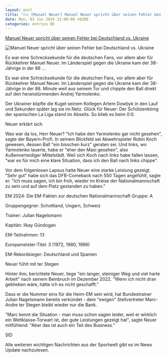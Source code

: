 ```yaml
---
layout: post
title: "🔥🔥 [Manuel Neuer] Manuel Neuer spricht über seinen Fehler bei Deutschland vs. Ukraine"
date: Mon, 03 Jun 2024 23:00:00 +0200
categories: entries DE
---
```

[Manuel Neuer spricht über seinen Fehler bei Deutschland vs. Ukraine](https://sport.sky.de/fussball/artikel/manuel-neuer-spricht-ueber-seinen-fehler-bei-deutschland-vs-ukraine/13147597/35311)

![Manuel Neuer spricht über seinen Fehler bei Deutschland vs. Ukraine](https://e6.365dm.de/24/06/1600x900/skysport_de-neuer-dfb_6572743.jpg?20240604075505)

Es war eine Schrecksekunde für die deutschen Fans, vor allem aber für Rückkehrer Manuel Neuer. Im Länderspiel gegen die Ukraine kam der 38-Jährige in der 88 ...

Es war eine Schrecksekunde für die deutschen Fans, vor allem aber für Rückkehrer Manuel Neuer. Im Länderspiel gegen die Ukraine kam der 38-Jährige in der 88. Minute weit aus seinem Tor und chippte den Ball direkt auf den heranstürmenden Andrej Yarmolenko.

Der Ukrainer köpfte die Kugel seinem Kollegen Artem Dowbyk in den Lauf und Sekunden später lag sie im Netz. Glück für Neuer: Der Schützenkönig der spanischen La Liga stand im Abseits. So blieb es beim 0:0.

Neuer erklärt sich

Was war da los, Herr Neuer? "Ich habe den Yarmolenko gar nicht gesehen", sagte der Bayern-Profi. In seinem Blickfeld sei Abwehrspieler Robin Koch gewesen, dessen Ball "ein bisschen kurz" geraten sei. Und links, wo Yarmolenko lauerte, habe er "eher den Maxi gesehen", also Außenverteidiger Mittelstädt. Weil sich Koch nach links habe fallen lassen, "war es für mich eine klare Situation, dass ich den Ball nach links chippe".

Vor dem folgenlosen Lapsus hatte Neuer eine starke Leistung gezeigt. "Sehr gut" habe sich das DFB-Comeback nach 550 Tagen angefühlt, sagte er. "Ich muss sagen, ich bin froh, wieder im Kreise der Nationalmannschaft zu sein und auf dem Platz gestanden zu haben."

EM 2024: Die EM-Fakten zur deutschen Nationalmannschaft Gruppe: A

Gruppengegner: Schottland, Ungarn, Schweiz

Trainer: Julian Nagelsmann

Kapitän: Ilkay Gündogan

EM-Teilnahmen: 13

Europameister-Titel: 3 (1972, 1980, 1996)

EM-Rekordsieger: Deutschland und Spanien

Neuer fühlt mit ter Stegen

Hinter ihm, berichtete Neuer, liege "ein langer, steiniger Weg und viel harte Arbeit" nach seinem Beinbruch im Dezember 2022. "Wenn ich nicht dran geblieben wäre, hätte ich es nicht geschafft."

Dass er die Nummer eins für die Heim-EM sein wird, hat Bundestrainer Julian Nagelsmann bereits verkündet - dem "ewigen" Stellvertreter Marc-Andre ter Stegen bleibt wieder nur die Bank.

"Marc kennt die Situation - man muss schon sagen leider, weil er wirklich ein Weltklasse-Torwart ist, der gute Leistungen gezeigt hat", sagte Neuer mitfühlend: "Aber das ist auch ein Teil des Business."

SID

Alle weiteren wichtigen Nachrichten aus der Sportwelt gibt es im News Update nachzulesen.

